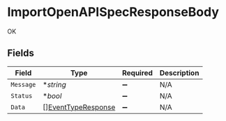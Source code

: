 # ImportOpenAPISpecResponseBody

OK


## Fields

| Field                                         | Type                                          | Required                                      | Description                                   |
| --------------------------------------------- | --------------------------------------------- | --------------------------------------------- | --------------------------------------------- |
| `Message`                                     | **string*                                     | :heavy_minus_sign:                            | N/A                                           |
| `Status`                                      | **bool*                                       | :heavy_minus_sign:                            | N/A                                           |
| `Data`                                        | [][EventTypeResponse](./eventtyperesponse.md) | :heavy_minus_sign:                            | N/A                                           |